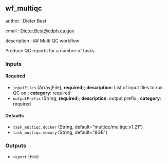 
## wf_multiqc

author
: Dieter Best

email
: Dieter.Best@cdph.ca.gov

description
: ## Multi QC workflow 

 Produce QC reports for a number of tasks

### Inputs

#### Required

  * `inputFiles` (Array[File], **required**); **description**: List of input files to run QC on.; **category**: required
  * `outputPrefix` (String, **required**); **description**: output prefix.; **category**: required

#### Defaults

  * `task_multiqc.docker` (String, default="multiqc/multiqc:v1.21")
  * `task_multiqc.memory` (String, default="8GB")

### Outputs

  * `report` (File)
